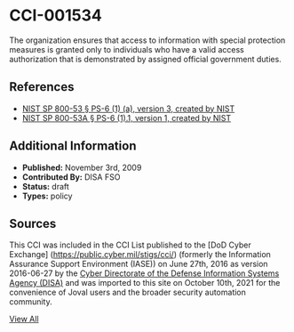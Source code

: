# CCI-001534

The organization ensures that access to information with special protection measures is granted only to individuals who have a valid access authorization that is demonstrated by assigned official government duties.

## References ##

* [NIST SP 800-53 § PS-6 (1) (a), version 3, created by NIST](http://csrc.nist.gov/publications/PubsSPs.html)
* [NIST SP 800-53A § PS-6 (1).1, version 1, created by NIST](http://csrc.nist.gov/publications/PubsSPs.html)


## Additional Information ##

* **Published:** November 3rd, 2009
* **Contributed By:** DISA FSO
* **Status:** draft
* **Types:** policy

## Sources ##

This CCI was included in the CCI List published to the [DoD Cyber Exchange]
(https://public.cyber.mil/stigs/cci/) (formerly the Information Assurance Support Environment
(IASE)) on June 27th, 2016 as version 2016-06-27 by the [Cyber Directorate of the Defense 
Information Systems Agency (DISA)](https://public.cyber.mil/about-cyber/) and was imported to 
this site on October 10th, 2021 for the convenience of Joval users and the broader security automation community.

[View All](../README.md)
